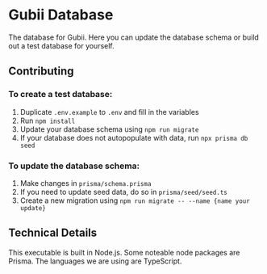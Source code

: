 # Gubii Database
The database for Gubii. Here you can update the database schema or build out a test database for yourself.

## Contributing
### To create a test database:
1. Duplicate `.env.example` to `.env` and fill in the variables
2. Run `npm install`
3. Update your database schema using `npm run migrate`
4. If your database does not autopopulate with data, run `npx prisma db seed`

### To update the database schema:
1. Make changes in `prisma/schema.prisma`
2. If you need to update seed data, do so in `prisma/seed/seed.ts`
3. Create a new migration using `npm run migrate -- --name {name your update}`

## Technical Details
This executable is built in Node.js.
Some noteable node packages are Prisma.
The languages we are using are TypeScript.